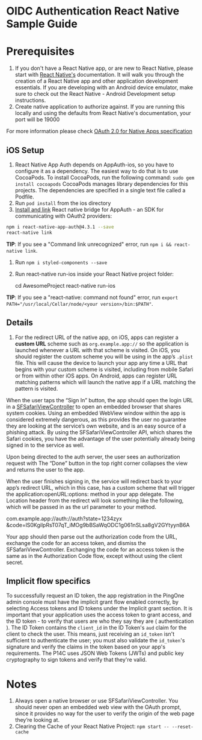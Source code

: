 # OIDC Authentication React Native Sample Guide

# Prerequisites 
1. If you don't have a React Native app, or are new to React Native, please start with [React Native's](https://facebook.github.io/react-native/docs/getting-started) documentation. It will walk you through the creation of a React Native app and other application development essentials.
If you are developing with an Android device emulator, make sure to check out the React Native - Android Development setup instructions.
1. Create native application to authorize against. If you are running this locally and using the defaults from React Native's documentation, your port will be 19000

For more information please check [OAuth 2.0 for Native Apps specification](https://tools.ietf.org/html/rfc8252)

## iOS Setup
1. React Native App Auth depends on AppAuth-ios, so you have to configure it as a dependency. The easiest way to do that is to use CocoaPods. To install CocoaPods, run the following command:
`sudo gem install cocoapods`
CocoaPods manages library dependencies for this projects. The dependencies are specified in a single text file called a Podfile.
1. Run `pod install` from the ios directory
1. [Install and link](https://facebook.github.io/react-native/docs/linking-libraries-ios) React native bridge for AppAuth - an SDK for communicating with OAuth2 providers:
```bash
npm i react-native-app-auth@4.3.1 --save
react-native link
```

**TIP**: If you see a "Command link unrecognized" error, run `npm i && react-native link`.
 
1. Run `npm i styled-components --save`
1. Run react-native run-ios inside your React Native project folder:
   
   cd AwesomeProject
   react-native run-ios

**TIP**: If you see a "react-native: command not found" error, run `export PATH="/usr/local/Cellar/node/<your version>/bin:$PATH"`. 

## Details

1. For the redirect URL of the native app, on iOS, apps can register a **custom URL** scheme such as `org.example.app://` so the application is launched whenever a URL with that scheme is visited. 
On iOS, you should register the custom scheme you will be using in the app’s `.plist` file. This will cause the device to launch your app any time a URL that begins with your custom scheme is visited, including from mobile Safari or from within other iOS apps.
On Android, apps can register URL matching patterns which will launch the native app if a URL matching the pattern is visited.


When the user taps the “Sign In” button, the app should open the login URL in a [SFSafariViewController](https://developer.apple.com/documentation/safariservices/sfsafariviewcontroller) to open an embedded browser that shares system cookies. Using an embedded WebView window within the app is considered extremely dangerous, as this provides the user no guarantee they are looking at the service’s own website, and is an easy source of a phishing attack. By using the SFSafariViewController API, which shares the Safari cookies, you have the advantage of the user potentially already being signed in to the service as well.

Upon being directed to the auth server, the user sees an authorization request with The “Done” button in the top right corner collapses the view and returns the user to the app.

When the user finishes signing in, the service will redirect back to your app’s redirect URL, which in this case, has a custom scheme that will trigger the application:openURL:options: method in your app delegate. The Location header from the redirect will look something like the following, which will be passed in as the url parameter to your method.

com.example.app://auth://auth?state=1234zyx
&code=lS0KgilpRsT07qT_iMOg9bBSaWqODC1g061nSLsa8gV2GYtyynB6A

Your app should then parse out the authorization code from the URL, exchange the code for an access token, and dismiss the SFSafariViewController. Exchanging the code for an access token is the same as in the Authorization Code flow, except without using the client secret.

## Implicit flow specifics
To successfully request an ID token, the app registration in the PingOne admin console must have the implicit grant flow enabled correctly, by selecting Access tokens and ID tokens under the Implicit grant section.
It is important that your application uses the access token to grant access, and the ID token - to verify that users are who they say they are ( authentication ).
The ID Token contains the `client_id` in the ID Token's `aud` claim for the client to check the user.
This means, just receiving an `id_token` isn't sufficient to authenticate the user; you must also validate the `id_token`'s signature and verify the claims in the token based on your app's requirements. 
The P14C uses JSON Web Tokens (JWTs) and public key cryptography to sign tokens and verify that they're valid.

# Notes
1. Always open a native browser or use SFSafariViewController. You should never open an embedded web view with the OAuth prompt, since it provides no way for the user to verify the origin of the web page they’re looking at.
1. Clearing the Cache of your React Native Project: `npm start -- --reset-cache`

